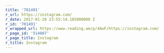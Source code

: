 ```yaml
---
title: '701491'
r_url: https://instagram.com/
r_date: 2017-01-28 23:55:14.185000000 Z
r_id: '701491'
r_wrapped_url: https://www.reading.am/p/4AwF/https://instagram.com/
r_page_id: '514807'
r_page_title: Instagram
r_title: Instagram
---
```


